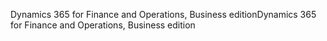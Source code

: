 <span data-ttu-id="c0869-101">Dynamics 365 for Finance and Operations, Business edition</span><span class="sxs-lookup"><span data-stu-id="c0869-101">Dynamics 365 for Finance and Operations, Business edition</span></span>
